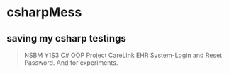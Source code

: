 # csharpMess
## saving my csharp testings
> NSBM Y1S3 C# OOP Project CareLink EHR System-Login and Reset Password.
> And for experiments.
